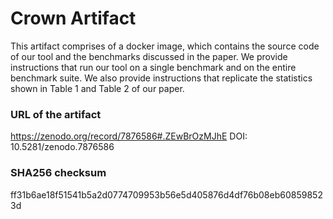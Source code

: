 # Crown Artifact
This artifact comprises of a docker image, which contains the source code of our tool and the benchmarks discussed in the paper. We provide instructions that run our tool on a single benchmark and on the entire
benchmark suite. We also provide instructions that replicate the statistics shown in Table 1 and Table 2 of our paper.

### URL of the artifact
https://zenodo.org/record/7876586#.ZEwBrOzMJhE
DOI: 10.5281/zenodo.7876586

### SHA256 checksum
ff31b6ae18f51541b5a2d0774709953b56e5d405876d4df76b08eb608598523d
